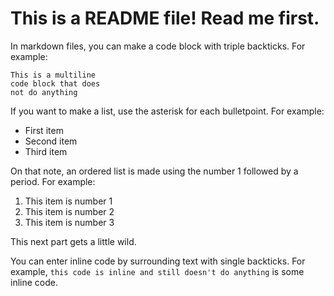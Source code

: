 # This is a README file! Read me first.

In markdown files, you can make a code block with triple backticks. For example:

```
This is a multiline
code block that does
not do anything
```

If you want to make a list, use the asterisk for each bulletpoint. For example:

* First item
* Second item
* Third item

On that note, an ordered list is made using the number 1 followed by a period. For example:

1. This item is number 1
2. This item is number 2
3. This item is number 3

This next part gets a little wild.

You can enter inline code by surrounding text with single backticks. For example, `this code is inline and still doesn't do anything` is some inline code.
